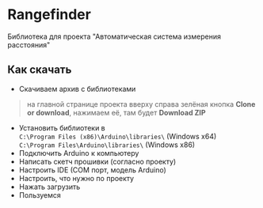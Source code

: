 # Rangefinder
Библиотека для проекта "Автоматическая система измерения расстояния"
## Как скачать
* Скачиваем архив с библиотеками
> на главной странице проекта вверху справа зелёная кнопка **Clone or download**, нажимаем её, там будет **Download ZIP**
* Установить библиотеки в  
`C:\Program Files (x86)\Arduino\libraries\` (Windows x64)  
`C:\Program Files\Arduino\libraries\` (Windows x86)
* Подключить Arduino к компьютеру
* Написать скетч прошивки (согласно проекту)
* Настроить IDE (COM порт, модель Arduino)
* Настроить, что нужно по проекту
* Нажать загрузить
* Пользуемся
